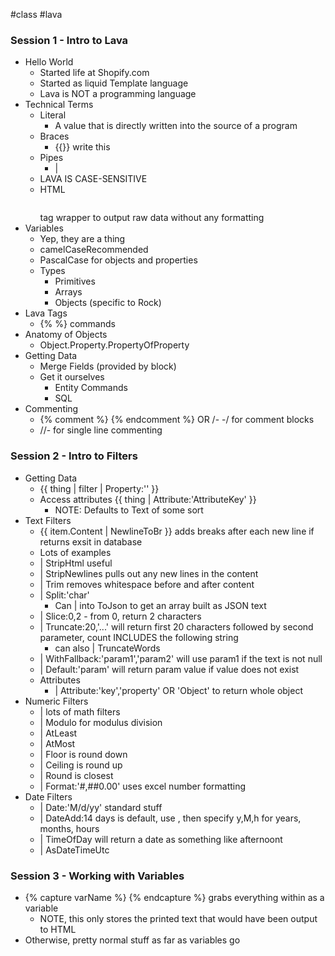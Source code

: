 #class #lava
### Session 1 - Intro to Lava
- Hello World
	- Started life at Shopify.com
	- Started as liquid Template language
	- Lava is NOT a programming language
- Technical Terms
	- Literal
		- A value that is directly written into the source of a program
	- Braces
		- {{}} write this
	- Pipes
		- |
	- LAVA IS CASE-SENSITIVE
	- HTML <pre></pre> tag wrapper to output raw data without any formatting
- Variables
	- Yep, they are a thing
	- camelCaseRecommended
	- PascalCase for objects and properties
	- Types
		- Primitives
		- Arrays
		- Objects (specific to Rock)
- Lava Tags
	- {% %} commands
- Anatomy of Objects
	- Object.Property.PropertyOfProperty
- Getting Data
	- Merge Fields (provided by block)
	- Get it ourselves
		- Entity Commands
		- SQL
- Commenting
	- {% comment %} {% endcomment %} OR /- -/ for comment blocks
	- //- for single line commenting

### Session 2 - Intro to Filters
- Getting Data
	- {{ thing | filter | Property:'' }}
	- Access attributes {{ thing | Attribute:'AttributeKey' }}
		- NOTE: Defaults to Text of some sort
- Text Filters
	- {{ item.Content | NewlineToBr }} adds breaks after each new line if returns exsit in database
	- Lots of examples
	- | StripHtml useful
	- | StripNewlines pulls out any new lines in the content
	- | Trim removes whitespace before and after content
	- | Split:'char'
		- Can | into ToJson to get an array built as JSON text
	- | Slice:0,2 - from 0, return 2 characters
	- | Truncate:20,'...' will return first 20 characters followed by second parameter, count INCLUDES the following string
		- can also | TruncateWords
	- | WithFallback:'param1','param2' will use param1 if the text is not null
	- | Default:'param' will return param value if value does not exist
	- Attributes
		- | Attribute:'key','property' OR 'Object' to return whole object
- Numeric Filters
	- | lots of math filters
	- | Modulo for modulus division
	- | AtLeast
	- | AtMost
	- | Floor is round down
	- | Ceiling is round up
	- | Round is closest
	- | Format:'#,##0.00' uses excel number formatting
- Date Filters
	- | Date:'M/d/yy' standard stuff
	- | DateAdd:14 days is default, use , then specify y,M,h for years, months, hours
	- | TimeOfDay will return a date as something like afternoont
	- | AsDateTimeUtc
### Session 3 - Working with Variables
- {% capture varName %} {% endcapture %} grabs everything within as a variable
	- NOTE, this only stores the printed text that would have been output to HTML
- Otherwise, pretty normal stuff as far as variables go
